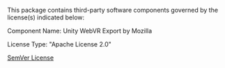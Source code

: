 This package contains third-party software components governed by the license(s) indicated below:

Component Name: Unity WebVR Export by Mozilla

License Type: "Apache License 2.0"

[SemVer License](https://github.com/MozillaReality/unity-webxr-export/blob/master/LICENSE)